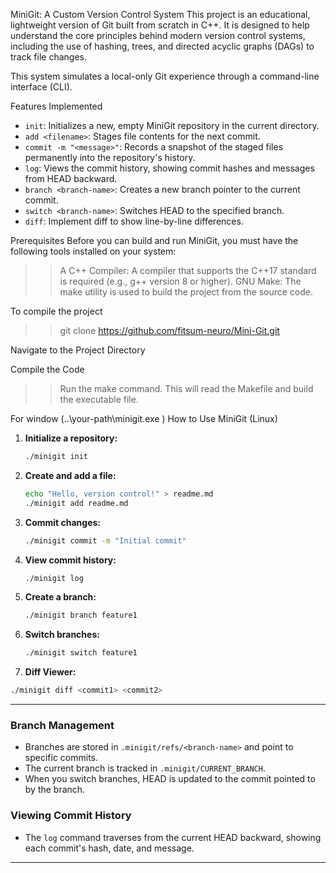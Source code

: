 MiniGit: A Custom Version Control System
This project is an educational, lightweight version of Git built from scratch in C++. It is designed to help understand the core principles behind modern version control systems, including the use of hashing, trees, and directed acyclic graphs (DAGs) to track file changes.

This system simulates a local-only Git experience through a command-line interface (CLI).

Features Implemented
- `init`: Initializes a new, empty MiniGit repository in the current directory.
- `add <filename>`: Stages file contents for the next commit.
- `commit -m "<message>"`: Records a snapshot of the staged files permanently into the repository's history.
- `log`: Views the commit history, showing commit hashes and messages from HEAD backward.
- `branch <branch-name>`: Creates a new branch pointer to the current commit.
- `switch <branch-name>`: Switches HEAD to the specified branch.
- `diff`: Implement diff <commit1> <commit2> to show line-by-line differences.

Prerequisites
Before you can build and run MiniGit, you must have the following tools installed on your system:
>>A C++ Compiler: A compiler that supports the C++17 standard is required (e.g., g++ version 8 or higher).
>>GNU Make: The make utility is used to build the project from the source code.

To compile the project
>> git clone https://github.com/fitsum-neuro/Mini-Git.git

Navigate to the Project Directory

Compile the Code
>>Run the make command. This will read the Makefile and build the executable file.

For window (..\your-path\minigit.exe <feature eg : init>)
How to Use MiniGit (Linux)

1. **Initialize a repository:**
   ```bash
   ./minigit init
   ```
2. **Create and add a file:**
   ```bash
   echo "Hello, version control!" > readme.md
   ./minigit add readme.md
   ```
3. **Commit changes:**
   ```bash
   ./minigit commit -m "Initial commit"
   ```
4. **View commit history:**
   ```bash
   ./minigit log
   ```
5. **Create a branch:**
   ```bash
   ./minigit branch feature1
   ```
6. **Switch branches:**
   ```bash
   ./minigit switch feature1
   ```
7. **Diff Viewer:**
  ```bash
  ./minigit diff <commit1> <commit2>
  ```

---

### Branch Management
- Branches are stored in `.minigit/refs/<branch-name>` and point to specific commits.
- The current branch is tracked in `.minigit/CURRENT_BRANCH`.
- When you switch branches, HEAD is updated to the commit pointed to by the branch.

### Viewing Commit History
- The `log` command traverses from the current HEAD backward, showing each commit's hash, date, and message.

---

